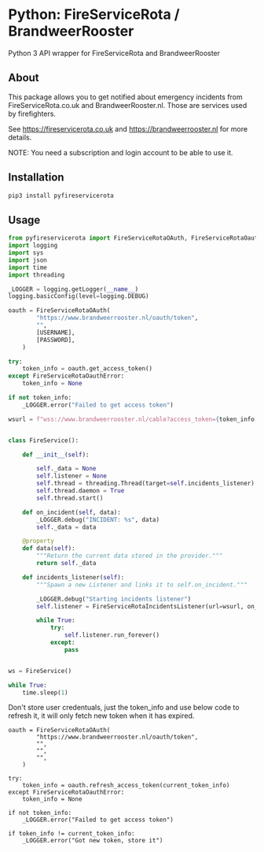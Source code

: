 # Python: FireServiceRota / BrandweerRooster

Python 3 API wrapper for FireServiceRota and BrandweerRooster

## About

This package allows you to get notified about emergency incidents from FireServiceRota.co.uk and BrandweerRooster.nl.
Those are services used by firefighters.

See https://fireservicerota.co.uk and https://brandweerrooster.nl for more details.

NOTE: You need a subscription and login account to be able to use it.

## Installation

```bash
pip3 install pyfireservicerota
```

## Usage

```python
from pyfireservicerota import FireServiceRotaOAuth, FireServiceRotaOauthError, FireServiceRotaIncidentsListener
import logging
import sys
import json
import time
import threading

_LOGGER = logging.getLogger(__name__)
logging.basicConfig(level=logging.DEBUG)

oauth = FireServiceRotaOAuth(
        "https://www.brandweerrooster.nl/oauth/token",
        "",
        [USERNAME],
        [PASSWORD],
    )

try:
    token_info = oauth.get_access_token()
except FireServiceRotaOauthError:
    token_info = None

if not token_info:
    _LOGGER.error("Failed to get access token")

wsurl = f"wss://www.brandweerrooster.nl/cable?access_token={token_info['access_token']}"


class FireService():

    def __init__(self):

        self._data = None
        self.listener = None
        self.thread = threading.Thread(target=self.incidents_listener)
        self.thread.daemon = True
        self.thread.start()

    def on_incident(self, data):
        _LOGGER.debug("INCIDENT: %s", data)
        self._data = data

    @property
    def data(self):
        """Return the current data stored in the provider."""
        return self._data

    def incidents_listener(self):
        """Spawn a new Listener and links it to self.on_incident."""

        _LOGGER.debug("Starting incidents listener")
        self.listener = FireServiceRotaIncidentsListener(url=wsurl, on_incident=self.on_incident)

        while True:
            try:
                self.listener.run_forever()
            except:
                pass


ws = FireService()

while True:
    time.sleep(1)
```

Don't store user credentuals, just the token_info and use below code to refresh it, it will only fetch new token when it has expired.
```
oauth = FireServiceRotaOAuth(
        "https://www.brandweerrooster.nl/oauth/token",
        "",
        "",
        "",
    )

try:
    token_info = oauth.refresh_access_token(current_token_info)
except FireServiceRotaOauthError:
    token_info = None

if not token_info:
    _LOGGER.error("Failed to get access token")

if token_info != current_token_info:
    _LOGGER.error("Got new token, store it")
```
